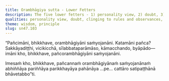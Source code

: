 ```yaml
---
title: Orambhāgiya sutta - Lower Fetters
description: The five lower fetters - 1) personality view, 2) doubt, 3) attachment to rites and rituals, 4) sensual desire, and 5) ill will - are described in brief. The four establishments of mindfulness should be cultivated for directly knowing, full understanding, complete exhaustion, and giving up of these five lower fetters.
qualities: personality view, doubt, clinging to rules and observances, sensual desire, ill will, cultivation, direct knowledge, complete comprehension, mindfulness
theme: wisdom, principle
slug: sn47.103
---
```


“Pañcimāni, bhikkhave, orambhāgiyāni saṁyojanāni. Katamāni pañca? Sakkāyadiṭṭhi, vicikicchā, sīlabbataparāmāso, kāmacchando, byāpādo— imāni kho, bhikkhave, pañcorambhāgiyāni saṁyojanāni.

Imesaṁ kho, bhikkhave, pañcannaṁ orambhāgiyānaṁ saṁyojanānaṁ abhiññāya pariññāya parikkhayāya pahānāya …pe… cattāro satipaṭṭhānā bhāvetabbo”ti.